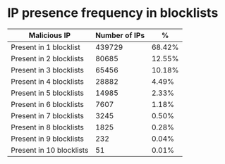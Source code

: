 # IP presence frequency in blocklists
| Malicious IP | Number of IPs | % |
|----|----|----|
| Present in 1 blocklist | 439729 | 68.42% |
| Present in 2 blocklists | 80685 | 12.55% |
| Present in 3 blocklists | 65456 | 10.18% |
| Present in 4 blocklists | 28882 | 4.49% |
| Present in 5 blocklists | 14985 | 2.33% |
| Present in 6 blocklists | 7607 | 1.18% |
| Present in 7 blocklists | 3245 | 0.50% |
| Present in 8 blocklists | 1825 | 0.28% |
| Present in 9 blocklists | 232 | 0.04% |
| Present in 10 blocklists | 51 | 0.01% |
